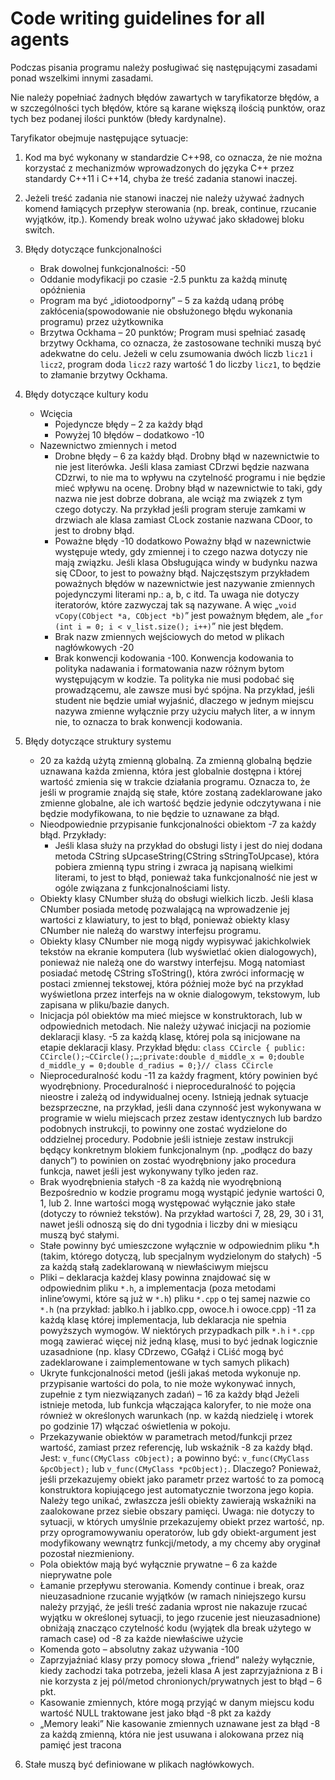 # Code writing guidelines for all agents

Podczas pisania programu należy posługiwać się następującymi zasadami ponad wszelkimi innymi zasadami.

Nie należy popełniać żadnych błędów zawartych w taryfikatorze błędów, a w szczególności tych błędów, które są karane większą ilością punktów, oraz tych bez podanej ilości punktów (błedy kardynalne).

Taryfikator obejmuje następujące sytuacje:

1. Kod ma być wykonany w standardzie C++98, co oznacza, że nie można korzystać z mechanizmów wprowadzonych do języka C++ przez standardy C++11 i C++14, chyba że treść zadania stanowi inaczej.

2. Jeżeli treść zadania nie stanowi inaczej nie należy używać żadnych komend łamiących przepływ sterowania (np. break, continue, rzucanie wyjątków, itp.). Komendy break wolno używać jako składowej bloku switch.

3. Błędy dotyczące funkcjonalności

   - Brak dowolnej funkcjonalności: -50
   - Oddanie modyfikacji po czasie -2.5 punktu za każdą minutę opóźnienia
   - Program ma być „idiotoodporny” – 5 za każdą udaną próbę zakłócenia(spowodowanie nie obsłużonego błędu wykonania programu) przez użytkownika
   - Brzytwa Ockhama – 20 punktów; Program musi spełniać zasadę brzytwy Ockhama, co oznacza, że zastosowane techniki muszą być adekwatne do celu. Jeżeli w celu zsumowania dwóch liczb `licz1` i `licz2`, program doda `licz2` razy wartość 1 do liczby `licz1`, to będzie to złamanie brzytwy Ockhama.

4. Błędy dotyczące kultury kodu

   - Wcięcia
     - Pojedyncze błędy – 2 za każdy błąd
     - Powyżej 10 błędów – dodatkowo -10
   - Nazewnictwo zmiennych i metod
     - Drobne błędy – 6 za każdy błąd. Drobny błąd w nazewnictwie to nie jest literówka. Jeśli klasa zamiast CDrzwi będzie nazwana CDzrwi, to nie ma to wpływu na czytelność programu i nie będzie mieć wpływu na ocenę. Drobny błąd w nazewnictwie to taki, gdy nazwa nie jest dobrze dobrana, ale wciąż ma związek z tym czego dotyczy. Na przykład jeśli program steruje zamkami w drzwiach ale klasa zamiast CLock zostanie nazwana CDoor, to jest to drobny błąd.
     - Poważne błędy -10 dodatkowo Poważny błąd w nazewnictwie występuje wtedy, gdy zmiennej i to czego nazwa dotyczy nie mają związku. Jeśli klasa Obsługująca windy w budynku nazwa się CDoor, to jest to poważny błąd. Najczęstszym przykładem poważnych błędów w nazewnictwie jest nazywanie zmiennych pojedynczymi literami np.: a, b, c itd. Ta uwaga nie dotyczy iteratorów, które zazwyczaj tak są nazywane. A więc „`void vCopy(CObject *a, CObject *b)`” jest poważnym błędem, ale „`for (int i = 0; i < v_list.size(); i++)`” nie jest błędem.
     - Brak nazw zmiennych wejściowych do metod w plikach nagłówkowych -20
     - Brak konwencji kodowania -100. Konwencja kodowania to polityka nadawania i formatowania nazw różnym bytom występującym w kodzie. Ta polityka nie musi podobać się prowadzącemu, ale zawsze musi być spójna. Na przykład, jeśli student nie będzie umiał wyjaśnić, dlaczego w jednym miejscu nazywa zmienne wyłącznie przy użyciu małych liter, a w innym nie, to oznacza to brak konwencji kodowania.

5. Błędy dotyczące struktury systemu
   - 20 za każdą użytą zmienną globalną. Za zmienną globalną będzie uznawana każda zmienna, która jest globalnie dostępna i której wartość zmienia się w trakcie działania programu. Oznacza to, że jeśli w programie znajdą się stałe, które zostaną zadeklarowane jako zmienne globalne, ale ich wartość będzie jedynie odczytywana i nie będzie modyfikowana, to nie będzie to uznawane za błąd. 
   - Nieodpowiednie przypisanie funkcjonalności obiektom -7 za każdy błąd. Przykłady:
     - Jeśli klasa służy na przykład do obsługi listy i jest do niej dodana metoda CString sUpcaseString(CString sStringToUpcase), która pobiera zmienną typu string i zwraca ją napisaną wielkimi literami, to jest to błąd, ponieważ taka funkcjonalność nie jest w ogóle związana z funkcjonalnościami listy.
   - Obiekty klasy CNumber służą do obsługi wielkich liczb. Jeśli klasa CNumber posiada metodę pozwalającą na wprowadzenie jej wartości z klawiatury, to jest to błąd, ponieważ obiekty klasy CNumber nie należą do warstwy interfejsu programu.
   - Obiekty klasy CNumber nie mogą nigdy wypisywać jakichkolwiek tekstów na ekranie komputera (lub wyświetlać okien dialogowych), ponieważ nie należą one do warstwy interfejsu. Mogą natomiast posiadać metodę CString sToString(), która zwróci informację w postaci zmiennej tekstowej, która później może być na przykład wyświetlona przez interfejs na w oknie dialogowym, tekstowym, lub zapisana w pliku/bazie danych.
   - Inicjacja pól obiektów ma mieć miejsce w konstruktorach, lub w odpowiednich metodach. Nie należy używać inicjacji na poziomie deklaracji klasy. -5 za każdą klasę, której pola są inicjowane na etapie deklaracji klasy. Przykład błędu: `class CCircle { public: CCircle();~CCircle();…;private:double d_middle_x = 0;double d_middle_y = 0;double d_radius = 0;}// class CCircle`
   - Nieproceduralność kodu -11 za każdy fragment, który powinien być wyodrębniony. Proceduralność i nieproceduralność to pojęcia nieostre i zależą od indywidualnej oceny. Istnieją jednak sytuacje bezsprzeczne, na przykład, jeśli dana czynność jest wykonywana w programie w wielu miejscach przez zestaw identycznych lub bardzo podobnych instrukcji, to powinny one zostać wydzielone do oddzielnej procedury. Podobnie jeśli istnieje zestaw instrukcji będący konkretnym blokiem funkcjonalnym (np. „podłącz do bazy danych”) to powinien on zostać wyodrębniony jako procedura funkcja, nawet jeśli jest wykonywany tylko jeden raz.
   - Brak wyodrębnienia stałych -8 za każdą nie wyodrębnioną Bezpośrednio w kodzie programu mogą wystąpić jedynie wartości 0, 1, lub 2. Inne wartości mogą występować wyłącznie jako stałe (dotyczy to również tekstów). Na przykład wartości 7, 28, 29, 30 i 31, nawet jeśli odnoszą się do dni tygodnia i liczby dni w miesiącu muszą być stałymi.
   - Stałe powinny być umieszczone wyłącznie w odpowiednim pliku *.h (takim, którego dotyczą, lub specjalnym wydzielonym do stałych) -5 za każdą stałą zadeklarowaną w niewłaściwym miejscu
   - Pliki – deklaracja każdej klasy powinna znajdować się w odpowiednim pliku `*.h`, a implementacja (poza metodami inline’owymi, które są już w `*.h`) pliku `*.cpp` o tej samej nazwie co `*.h` (na przykład: jablko.h i jablko.cpp, owoce.h i owoce.cpp) -11 za każdą klasę której implementacja, lub deklaracja nie spełnia powyższych wymogów. W niektórych przypadkach pilk `*.h` i `*.cpp` mogą zawierać więcej niż jedną klasę, musi to być jednak logicznie uzasadnione (np. klasy CDrzewo, CGałąź i CLiść mogą być zadeklarowane i zaimplementowane w tych samych plikach)
   - Ukryte funkcjonalności metod (jeśli jakaś metoda wykonuje np. przypisanie wartości do pola, to nie może wykonywać innych, zupełnie z tym niezwiązanych zadań) – 16 za każdy błąd Jeżeli istnieje metoda, lub funkcja włączająca kaloryfer, to nie może ona również w określonych warunkach (np. w każdą niedzielę i wtorek po godzinie 17) włączać oświetlenia w pokoju.
   - Przekazywanie obiektów w parametrach metod/funkcji przez wartość, zamiast przez referencję, lub wskaźnik -8 za każdy błąd. Jest: `v_func(CMyClass cObject);` a powinno być: `v_func(CMyClass &pcObject);` lub `v_func(CMyClass *pcObject);`. Dlaczego? Ponieważ, jeśli przekazujemy obiekt jako parametr przez wartość to za pomocą konstruktora kopiującego jest automatycznie tworzona jego kopia. Należy tego unikać, zwłaszcza jeśli obiekty zawierają wskaźniki na zaalokowane przez siebie obszary pamięci. Uwaga: nie dotyczy to sytuacji, w których umyślnie przekazujemy obiekt przez wartość, np. przy oprogramowywaniu operatorów, lub gdy obiekt-argument jest modyfikowany wewnątrz funkcji/metody, a my chcemy aby oryginał pozostał niezmieniony.
   - Pola obiektów mają być wyłącznie prywatne – 6 za każde nieprywatne pole
   - Łamanie przepływu sterowania. Komendy continue i break, oraz nieuzasadnione rzucanie wyjątków (w ramach niniejszego kursu należy przyjąć, że jeśli treść zadania wprost nie nakazuje rzucać wyjątku w określonej sytuacji, to jego rzucenie jest nieuzasadnione) obniżają znacząco czytelność kodu (wyjątek dla break użytego w ramach case) od -8 za każde niewłaściwe użycie
   - Komenda goto – absolutny zakaz używania -100
   - Zaprzyjaźniać klasy przy pomocy słowa „friend” należy wyłącznie, kiedy zachodzi taka potrzeba, jeżeli klasa A jest zaprzyjaźniona z B i nie korzysta z jej pól/metod chronionych/prywatnych jest to błąd – 6 pkt.
   - Kasowanie zmiennych, które mogą przyjąć w danym miejscu kodu wartość NULL traktowane jest jako błąd -8 pkt za każdy
   - „Memory leaki” Nie kasowanie zmiennych uznawane jest za błąd -8 za każdą zmienną, która nie jest usuwana i alokowana przez nią pamięć jest tracona

6. Stałe muszą być definiowane w plikach nagłówkowych.
